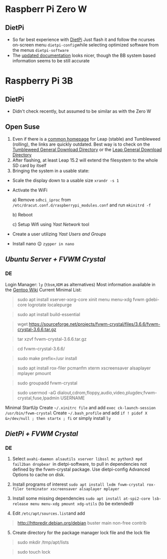 # Raspberr Pi Zero W

## DietPi
* So far best experience with [DietPi](https://dietpi.com) Just flash it and follow the ncurses on-screen menu `dietpi-config`while selecting optimized software from the menus `dietpi-software`
* The [updated documentation](https://dietpi.com/docs/) looks nicer, though the BB system based information seems to be still accurate

# Raspberry Pi 3B

## DietPi
* Didn't check recently, but assumed to be similar as with the Zero W

## Open Suse

1. Even if there is a [common homepage](https://en.opensuse.org/HCL:Raspberry_Pi3) for Leap (stable) and Tumbleweed (rolling), the links are quickly outdated. Best way is to check on the [Tumbleweed General Download Directory](http://download.opensuse.org/ports/aarch64/tumbleweed/images/) or the [Leap General Download Directory](http://download.opensuse.org/ports/aarch64/distribution/leap/15.2/appliances/)
2. After flashing, at least Leap 15.2 will extend the filesystem to the whole SD card by itself
3. Bringing the system in a usable state:
  * Scale the display down to a usable size  `xrandr -s 1`
  
  * Activate the WiFi
  
       a) Remove `sdhci_iproc` from `/etc/dracut.conf.d/raspberrypi_modules.conf` and run `mkinitrd -f`
       
       b) Reboot
       
       c) Setup Wifi using *Yast Network* tool
   
  * Create a user utilizing *Yast Users and Groups*
  * Install nano :wink: `zypper in nano`

## *Ubuntu Server + FVWM Crystal*

### DE
Login Manager: `ly` (`tbsm`,`XDM` as alternatives)
Most information available in the [Gentoo Wiki](https://wiki.gentoo.org/wiki/FVWM-Crystal)
Current Minimal List:

>  sudo apt install xserver-xorg-core xinit menu menu-xdg fvwm gdebi-core logrotate localepurge

>  sudo apt install build-essential

>  wget https://sourceforge.net/projects/fvwm-crystal/files/3.6.6/fvwm-crystal-3.6.6.tar.gz

>  tar xzvf fvwm-crystal-3.6.6.tar.gz

>  cd fvwm-crystal-3.6.6/

>  sudo make prefix=/usr install

>  sudo apt install rox-filer pcmanfm xterm xscreensaver alsaplayer mplayer pmount

>  sudo groupadd fvwm-crystal

>  sudo usermod -aG dialout,cdrom,floppy,audio,video,plugdev,fvwm-crystal,fuse,lpadmin USERNAME

Minimal StartUp
Create `~/.xinitrc file` and add `exec ck-launch-session /usr/bin/fvwm-crystal` 
Create `~/.bash_profile` and add `if ! pidof X &>/dev/null ; then startx ; fi`
or simply install `ly`

## *DietPi + FVWM Crystal*

### DE

1. Select `avahi-daemon alsautils xserver libssl mc python3 mpd fail2ban dropbear `in dietpi-software, to pull in dependencies not defined by the fvwm-crystal package. Use dietpi-config Advanced Options to cache on disk. 

2. Install programs of interest `sudo apt install lxdm fvwm-crystal rox-filer terminator xscreensaver alsaplayer mplayer`

3. Install some missing dependencies `sudo apt install at-spi2-core lsb-release menu menu-xdg pmount xdg-utils` (to be extended9

4. Edit `/etc/apt/sources.list`and add

> http://httpredir.debian.org/debian buster main non-free contrib

5. Create directory for the package manager lock file and the lock file

> sudo mkdir /tmp/apt/lists

> sudo touch lock






